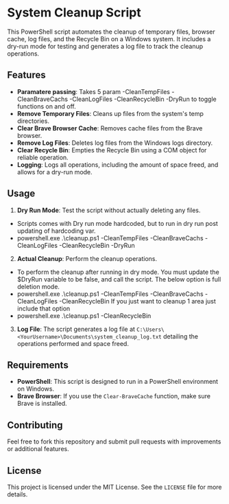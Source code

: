 # System Cleanup Script

This PowerShell script automates the cleanup of temporary files, browser cache, log files, and the Recycle Bin on a Windows system. It includes a dry-run mode for testing and generates a log file to track the cleanup operations.

## Features

- **Paramatere passing**: Takes 5 param -CleanTempFiles -CleanBraveCachs -CleanLogFiles -CleanRecycleBin -DryRun to toggle functions on and off.
- **Remove Temporary Files**: Cleans up files from the system's temp directories.
- **Clear Brave Browser Cache**: Removes cache files from the Brave browser.
- **Remove Log Files**: Deletes log files from the Windows logs directory.
- **Clear Recycle Bin**: Empties the Recycle Bin using a COM object for reliable operation.
- **Logging**: Logs all operations, including the amount of space freed, and allows for a dry-run mode.

## Usage

1. **Dry Run Mode**: Test the script without actually deleting any files.
- Scripts comes with Dry run mode hardcoded, but to run in dry run post updating of hardcoding var.
- powershell.exe .\cleanup.ps1 -CleanTempFiles -CleanBraveCachs -CleanLogFiles -CleanRecycleBin -DryRun

2. **Actual Cleanup**: Perform the cleanup operations.
- To perform the cleanup after running in dry mode. You must update the $DryRun variable to be false, and call the script.
The below option is full deletion mode.
- powershell.exe .\cleanup.ps1 -CleanTempFiles -CleanBraveCachs -CleanLogFiles -CleanRecycleBin 
If you just want to cleanup 1 area just include that option
- powershell.exe .\cleanup.ps1 -CleanRecycleBin

3. **Log File**: The script generates a log file at `C:\Users\<YourUsername>\Documents\system_cleanup_log.txt` detailing the operations performed and space freed.

## Requirements

- **PowerShell**: This script is designed to run in a PowerShell environment on Windows.
- **Brave Browser**: If you use the `Clear-BraveCache` function, make sure Brave is installed.

## Contributing

Feel free to fork this repository and submit pull requests with improvements or additional features.

## License

This project is licensed under the MIT License. See the `LICENSE` file for more details.
